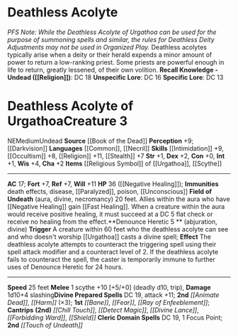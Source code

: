 ﻿---
ac: '17'
alignment: NE
all_resistance: null
burrow_speed: null
charisma: '+2'
climb_speed: null
constitution: '+0'
creature_ability:
- Denounce Heretic
- Field of Undeath
creature_family: '[[DATABASE/monsterfamily/Deathless Acolyte|Deathless Acolyte]]'
description: "<i><u>PFS Note</u>: While the Deathless Acolyte of Urgathoa can be used\
  \ for the purpose of summoning spells and similar, the rules for Deathless Deity\
  \ Adjustments may not be used in Organized Play.</i><br/>Deathless acolytes typically\
  \ arise when a deity or their herald expends a minor amount of power to return a\
  \ low-ranking priest. Some priests are powerful enough in life to return, greatly\
  \ lessened, of their own volition.<br/><br/><b><u>Recall Knowledge - Undead</u>\
  \ ( [[DATABASE/skill/Religion|Religion]] )</b>: DC 18<br/><b><u>Unspecific Lore</u></b>:\
  \ DC 16<br/><b><u>Specific Lore</u></b>: DC 13<div class=\"viewbox\">{{ viewbox(type=monster,\
  \ id=1853, name=Deathless Acolyte) }}</div><h1 class=\"title\">Deathless Acolyte\
  \ of Urgathoa<span style=\"margin-left:auto; margin-right:0\">Creature 3</span></h1><span\
  \ class=\"traitalignment\">NE</span><span class=\"traitsize\">Medium</span><span\
  \ class=\"trait\"> [[DATABASE/trait/Undead|Undead]] </span><br/><b>Source</b> [[DATABASE/source/Book\
  \ of the Dead|Book of the Dead]] <br/><b>Perception</b> +9; [[DATABASE/monsterability/Darkvision|darkvision]]\
  \ <br/><b>Languages</b> [[DATABASE/language/Common|Common]] , [[DATABASE/language/Necril|Necril]]\
  \ <br/><b>Skills</b> [[DATABASE/skill/Intimidation|Intimidation]] +9, [[DATABASE/skill/Occultism|Occultism]]\
  \ +8, [[DATABASE/skill/Religion|Religion]] +11, [[DATABASE/skill/Stealth|Stealth]]\
  \ +7<br/><b>Str</b> +1, <b>Dex</b> +2, <b>Con</b> +0, <b>Int</b> +1, <b>Wis</b>\
  \ +4, <b>Cha</b> +2<br/><b>Items</b> [[DATABASE/equipment/Religious Symbol|religious\
  \ symbol]] of [[DATABASE/deity/Urgathoa|Urgathoa]] , [[DATABASE/weapon/Scythe|scythe]]\
  \ <hr/><b>AC</b> 17; <b>Fort</b> +7, <b>Ref</b> +7, <b>Will</b> +11<br/><b>HP</b>\
  \ 36 ( [[DATABASE/monsterability/Negative Healing|negative healing]] ); <b>Immunities</b>\
  \ [[DATABASE/trait/Death|death]] effects, [[DATABASE/trait/Disease|disease]] , [[DATABASE/condition/Paralyzed|paralyzed]]\
  \ , [[DATABASE/trait/Poison|poison]] , [[DATABASE/condition/Unconscious|unconscious]]\
  \ <br/><span class=\"hanging-indent\"><b>Field of Undeath</b> ( [[DATABASE/trait/Aura|aura]]\
  \ , [[DATABASE/trait/Divine|divine]] , [[DATABASE/trait/Necromancy|necromancy]]\
  \ ) 20 feet. Allies within the aura who have [[DATABASE/monsterability/Negative\
  \ Healing|negative healing]] gain [[DATABASE/monsterability/Fast Healing|fast healing\
  \ 2]] . When a creature within the aura would receive [[DATABASE/trait/Positive|positive]]\
  \ [[DATABASE/trait/Healing|healing]] , it must succeed at a DC 5 flat check or receive\
  \ no healing from the effect.</span><span class=\"hanging-indent\"><b>Denounce Heretic\
  \  <span aria-label=\"Reaction\" class=\"action\" role=\"img\" title=\"Reaction\"\
  >[reaction]</span> </b> ( [[DATABASE/trait/Abjuration|abjuration]] , [[DATABASE/trait/Divine|divine]]\
  \ ) <b>Trigger</b> A creature within 60 feet who the deathless acolyte can see and\
  \ who doesn't worship [[DATABASE/deity/Urgathoa|Urgathoa]] casts a divine spell;\
  \ <b>Effect</b> The deathless acolyte attempts to counteract the triggering spell\
  \ using their spell attack modifier and a counteract level of 2. If the deathless\
  \ acolyte fails to counteract the spell, the caster is temporarily immune to further\
  \ uses of Denounce Heretic for 24 hours.</span><hr/><b>Speed</b> 25 feet<br/><span\
  \ class=\"hanging-indent\"><b>Melee</b> <span aria-label=\"Single Action\" class=\"\
  action\" role=\"img\" title=\"Single Action\">[one-action]</span>  scythe +10 [+5/+0]\
  \ ( [[DATABASE/trait/Deadly|deadly d10]] , [[DATABASE/trait/Trip|trip]] ), <b>Damage</b>\
  \ 1d10+4 slashing</span><b>Divine Prepared Spells</b> DC 19, attack +11; <b>2nd</b>\
  \ <i> [[DATABASE/spell/Animate Dead|animate dead]] </i>, <i> [[DATABASE/spell/Harm|harm]]\
  \ </i> (\xD73); <b>1st</b> <i> [[DATABASE/spell/Bane|bane]] </i>, <i> [[DATABASE/spell/Fear|fear]]\
  \ </i>, <i> [[DATABASE/spell/Ray of Enfeeblement|ray of enfeeblement]] </i>; <b>Cantrips</b>\
  \ <b>(2nd)</b> <i> [[DATABASE/spell/Chill Touch|chill touch]] </i>, <i> [[DATABASE/spell/Detect\
  \ Magic|detect magic]] </i>, <i> [[DATABASE/spell/Divine Lance|divine lance]] </i>,\
  \ <i> [[DATABASE/spell/Forbidding Ward|forbidding ward]] </i>, <i> [[DATABASE/spell/Shield|shield]]\
  \ </i><br/><b>Cleric Domain Spells</b> DC 19, 1 Focus Point; <b>2nd</b> <i> [[DATABASE/spell/Touch\
  \ of Undeath|touch of undeath]] </i><br/>"
dexterity: '+2'
element: null
fly_speed: null
fortitude: '+7'
hardness: null
hp: 36 ( negative healing )
id: '1853'
immunity:
- '[[DATABASE/trait/Death|death]] effects'
- '[[DATABASE/trait/Disease|disease]]'
- '[[DATABASE/condition/Paralyzed|paralyzed]]'
- '[[DATABASE/trait/Poison|poison]]'
- '[[DATABASE/condition/Unconscious|unconscious]]'
intelligence: '+1'
land_speed: '25'
language:
- '[[DATABASE/language/Common|Common]]'
- '[[DATABASE/language/Necril|Necril]]'
level: '3'
max_speed: '25'
name: Deathless Acolyte of Urgathoa
perception: '+9'
rarity: Common
reflex: '+7'
resistance: null
rus_type_level: null
school: null
sense:
- '[[DATABASE/monsterability/Darkvision|darkvision]]'
size: Medium
skill:
- '[[DATABASE/skill/Intimidation|Intimidation]] +9'
- '[[DATABASE/skill/Occultism|Occultism]] +8'
- '[[DATABASE/skill/Religion|Religion]] +11'
- '[[DATABASE/skill/Stealth|Stealth]] +7'
source: '[[DATABASE/source/Book of the Dead|Book of the Dead]]'
speed:
- 25 feet
spell:
- '[[DATABASE/spell/Animate Dead|Animate Dead]]'
- '[[DATABASE/spell/Bane|Bane]]'
- '[[DATABASE/spell/Chill Touch|Chill Touch]]'
- '[[DATABASE/spell/Detect Magic|Detect Magic]]'
- '[[DATABASE/spell/Divine Lance|Divine Lance]]'
- '[[DATABASE/spell/Fear|Fear]]'
- '[[DATABASE/spell/Forbidding Ward|Forbidding Ward]]'
- '[[DATABASE/spell/Harm|Harm]]'
- '[[DATABASE/spell/Ray of Enfeeblement|Ray of Enfeeblement]]'
- '[[DATABASE/spell/Shield|Shield]]'
- '[[DATABASE/spell/Touch of Undeath|Touch ofUndeath]]'
strength: '+1'
strength_req: '1'
strongest_save:
- Will
swim_speed: null
trait:
- '[[DATABASE/trait/Undead|Undead]]'
type: Creature
vision: Darkvision
weakest_save:
- Fortitude
- Reflex
weakness: null
will: '+11'
wisdom: '+4'

---
# Deathless Acolyte

_PFS Note: While the Deathless Acolyte of Urgathoa can be used for the purpose of summoning spells and similar, the rules for Deathless Deity Adjustments may not be used in Organized Play._
Deathless acolytes typically arise when a deity or their herald expends a minor amount of power to return a low-ranking priest. Some priests are powerful enough in life to return, greatly lessened, of their own volition.
**Recall Knowledge - Undead ([[Religion]])**: DC 18
**Unspecific Lore**: DC 16
**Specific Lore**: DC 13

# Deathless Acolyte of Urgathoa<span class="item-type">Creature 3</span>

<span class="trait-alignment item-trait">NE</span><span class="trait-size item-trait">Medium</span><span class="item-trait">Undead</span>
**Source** [[Book of the Dead]]
**Perception** +9; [[Darkvision]]
**Languages** [[Common]], [[Necril]]
**Skills** [[Intimidation]] +9, [[Occultism]] +8, [[Religion]] +11, [[Stealth]] +7
**Str** +1, **Dex** +2, **Con** +0, **Int** +1, **Wis** +4, **Cha** +2
**Items** [[Religious Symbol]] of [[Urgathoa]], [[Scythe]]

---
**AC** 17; **Fort** +7, **Ref** +7, **Will** +11
**HP** 36 ([[Negative Healing]]); **Immunities** death effects, disease, [[Paralyzed]], poison, [[Unconscious]]
<span class="in-box-ability">**Field of Undeath** (aura, divine, necromancy) 20 feet. Allies within the aura who have [[Negative Healing]] gain [[Fast Healing]]. When a creature within the aura would receive positive healing, it must succeed at a DC 5 flat check or receive no healing from the effect.</span><span class="in-box-ability">**Denounce Heretic <span class="action-icon">5</span> ** (abjuration, divine) **Trigger** A creature within 60 feet who the deathless acolyte can see and who doesn't worship [[Urgathoa]] casts a divine spell; **Effect** The deathless acolyte attempts to counteract the triggering spell using their spell attack modifier and a counteract level of 2. If the deathless acolyte fails to counteract the spell, the caster is temporarily immune to further uses of Denounce Heretic for 24 hours.</span>

---
**Speed** 25 feet
<span class="in-box-ability">**Melee** <span class="action-icon">1</span> scythe +10 [+5/+0] (deadly d10, trip), **Damage** 1d10+4 slashing</span>**Divine Prepared Spells** DC 19, attack +11; **2nd** _[[Animate Dead]]_, _[[Harm]]_ (×3); **1st** _[[Bane]]_, _[[Fear]]_, _[[Ray of Enfeeblement]]_; **Cantrips** **(2nd)** _[[Chill Touch]]_, _[[Detect Magic]]_, _[[Divine Lance]]_, _[[Forbidding Ward]]_, _[[Shield]]_
**Cleric Domain Spells** DC 19, 1 Focus Point; **2nd** _[[Touch of Undeath]]_